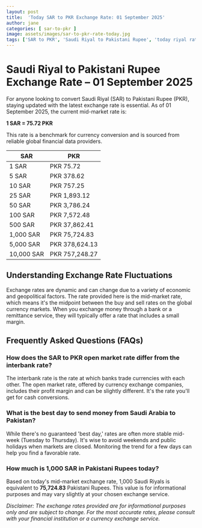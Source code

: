 ```yaml
---
layout: post
title:  'Today SAR to PKR Exchange Rate: 01 September 2025'
author: jane
categories: [ sar-to-pkr ]
image: assets/images/sar-to-pkr-rate-today.jpg
tags: ['SAR to PKR', 'Saudi Riyal to Pakistani Rupee', 'today riyal rate in pakistan', 'saudi riyal rate', 'open market riyal rate']
---
```


# Saudi Riyal to Pakistani Rupee Exchange Rate – 01 September 2025

For anyone looking to convert Saudi Riyal (SAR) to Pakistani Rupee (PKR), staying updated with the latest exchange rate is essential. As of 01 September 2025, the current mid-market rate is:

**1 SAR = 75.72 PKR**

This rate is a benchmark for currency conversion and is sourced from reliable global financial data providers.

| SAR | PKR |
| --- | --- |
| 1 SAR | PKR 75.72 |
| 5 SAR | PKR 378.62 |
| 10 SAR | PKR 757.25 |
| 25 SAR | PKR 1,893.12 |
| 50 SAR | PKR 3,786.24 |
| 100 SAR | PKR 7,572.48 |
| 500 SAR | PKR 37,862.41 |
| 1,000 SAR | PKR 75,724.83 |
| 5,000 SAR | PKR 378,624.13 |
| 10,000 SAR | PKR 757,248.27 |


## Understanding Exchange Rate Fluctuations

Exchange rates are dynamic and can change due to a variety of economic and geopolitical factors. The rate provided here is the mid-market rate, which means it's the midpoint between the buy and sell rates on the global currency markets. When you exchange money through a bank or a remittance service, they will typically offer a rate that includes a small margin.

## Frequently Asked Questions (FAQs)

### How does the SAR to PKR open market rate differ from the interbank rate?

The interbank rate is the rate at which banks trade currencies with each other. The open market rate, offered by currency exchange companies, includes their profit margin and can be slightly different. It's the rate you'll get for cash conversions.

### What is the best day to send money from Saudi Arabia to Pakistan?

While there's no guaranteed 'best day,' rates are often more stable mid-week (Tuesday to Thursday). It's wise to avoid weekends and public holidays when markets are closed. Monitoring the trend for a few days can help you find a favorable rate.

### How much is 1,000 SAR in Pakistani Rupees today?

Based on today's mid-market exchange rate, 1,000 Saudi Riyals is equivalent to **75,724.83** Pakistani Rupees. This value is for informational purposes and may vary slightly at your chosen exchange service.



*Disclaimer: The exchange rates provided are for informational purposes only and are subject to change. For the most accurate rates, please consult with your financial institution or a currency exchange service.*
